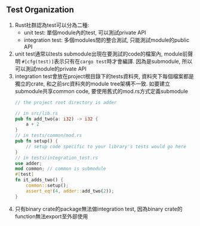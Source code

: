 ## Test Organization
1. Rust社群認為test可以分為二種:
	- unit test: 單個module內的test, 可以測試private API
	- integration test: 多個modules間的整合測試, 只能測試module的public API
2. unit test通常以tests submodule出現在要測試的code的檔案內, module前聲明
`#[cfg(test)]`表示只有在`cargo test`時才會編譯. 因為是submodule,
所以可以測試module的private API
3. integration test會放在project根目錄下的tests資料夾,
資料夾下每個檔案都是獨立的crate, 和之前src資料夾的module tree架構不一致.
如要建立submodule共享common code, 要使用舊式的mod.rs方式定義submodule
	```rust
	// the project root directory is adder

	// in src/lib.rs
	pub fn add_two(a: i32) -> i32 {
		a + 2
	}
	// in tests/common/mod.rs
	pub fn setup() {
		// setup code specific to your library's tests would go here
	}
	// in tests/integration_test.rs
	use adder;
	mod common; // common is submodule
	#[test]
	fn it_adds_two() {
		common::setup();
		assert_eq!(4, adder::add_two(2));
	}
	```
4. 只有binary crate的package無法做integration test, 因為binary
crate的function無法export至外部使用
